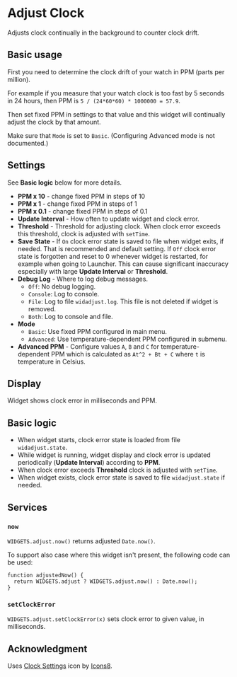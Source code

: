 # Adjust Clock

Adjusts clock continually in the background to counter clock drift.

## Basic usage

First you need to determine the clock drift of your watch in PPM (parts per million).

For example if you measure that your watch clock is too fast by 5 seconds in 24 hours,
then PPM is `5 / (24*60*60) * 1000000 = 57.9`.

Then set fixed PPM in settings to that value
and this widget will continually adjust the clock by that amount.

Make sure that `Mode` is set to `Basic`. (Configuring Advanced mode is not documented.)

## Settings

See **Basic logic** below for more details.

- **PPM x 10** - change fixed PPM in steps of 10
- **PPM x 1** - change fixed PPM in steps of 1
- **PPM x 0.1** - change fixed PPM in steps of 0.1
- **Update Interval** - How often to update widget and clock error.
- **Threshold** - Threshold for adjusting clock.
  When clock error exceeds this threshold, clock is adjusted with `setTime`.
- **Save State** - If `On` clock error state is saved to file when widget exits, if needed.
  That is recommended and default setting.
  If `Off` clock error state is forgotten and reset to 0 whenever widget is restarted,
  for example when going to Launcher. This can cause significant inaccuracy especially
  with large **Update Interval** or **Threshold**.
- **Debug Log** - Where to log debug messages.
    - `Off`: No debug logging.
    - `Console`: Log to console.
    - `File`: Log to file `widadjust.log`.
      This file is not deleted if widget is removed.
    - `Both`: Log to console and file.
- **Mode**
    - `Basic`: Use fixed PPM configured in main menu.
    - `Advanced`: Use temperature-dependent PPM configured in submenu.
- **Advanced PPM** - Configure values `A`, `B` and `C` for temperature-dependent PPM
  which is calculated as `At^2 + Bt + C` where `t` is temperature in Celsius.

## Display

Widget shows clock error in milliseconds and PPM.

## Basic logic

- When widget starts, clock error state is loaded from file `widadjust.state`.
- While widget is running, widget display and clock error is updated
  periodically (**Update Interval**) according to **PPM**.
- When clock error exceeds **Threshold** clock is adjusted with `setTime`.
- When widget exists, clock error state is saved to file `widadjust.state` if needed.

## Services

### `now`

`WIDGETS.adjust.now()` returns adjusted `Date.now()`.

To support also case where this widget isn't present, the following code can be used:

```
function adjustedNow() {
  return WIDGETS.adjust ? WIDGETS.adjust.now() : Date.now();
}
```

### `setClockError`

`WIDGETS.adjust.setClockError(x)` sets clock error to given value, in milliseconds.

## Acknowledgment

Uses [Clock Settings](https://icons8.com/icon/tQvI71EfIWy3/clock-settings)
icon by [Icons8](https://icons8.com).
